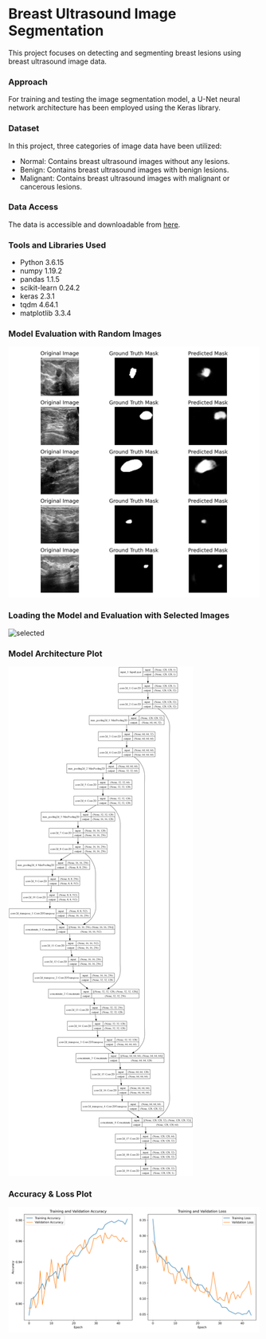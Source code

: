 # Breast Ultrasound Image Segmentation
This project focuses on detecting and segmenting breast lesions using breast ultrasound image data.
### Approach
For training and testing the image segmentation model, a U-Net neural network architecture has been employed using the Keras library.
### Dataset
In this project, three categories of image data have been utilized:

- Normal: Contains breast ultrasound images without any lesions.
- Benign: Contains breast ultrasound images with benign lesions.
- Malignant: Contains breast ultrasound images with malignant or cancerous lesions.
### Data Access
The data is accessible and downloadable from [here](https://www.kaggle.com/datasets/aryashah2k/breast-ultrasound-images-dataset).
### Tools and Libraries Used
- Python 3.6.15
- numpy 1.19.2
- pandas 1.1.5
- scikit-learn 0.24.2
- keras 2.3.1
- tqdm 4.64.1
- matplotlib 3.3.4
### Model Evaluation with Random Images
![images](https://github.com/mohammadhosseinparsaei/Breast-Ultrasound-Image-Segmentation/blob/main/evaluation.png)
### Loading the Model and Evaluation with Selected Images
![selected](https://github.com/mohammadhosseinparsaei/Breast-Ultrasound-Image-Segmentation/blob/main/selected_images.png)
### Model Architecture Plot
![Architecture](https://github.com/mohammadhosseinparsaei/Breast-Ultrasound-Image-Segmentation/blob/main/model_architecture_plot.png)
### Accuracy & Loss Plot
![Accuracy & Loss plot](https://github.com/mohammadhosseinparsaei/Breast-Ultrasound-Image-Segmentation/blob/main/accuracy_loss_plot.png)
